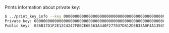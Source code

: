 Prints information about private key:
```bash
$ ../print_key_info --key 0000000000000000000000000000000000000000000000000000000000000001
Private key: 0000000000000000000000000000000000000000000000000000000000000001
Public key:  036B17D1F2E12C4247F8BCE6E563A440F277037D812DEB33A0F4A13945D898C296
```
